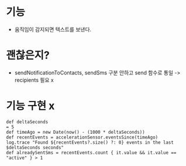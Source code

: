 # 기능
- 움직임이 감지되면 텍스트를 보낸다.

# 괜찮은지?
- sendNotificationToContacts, sendSms 구분 안하고 send 함수로 통일 -> recipients 필요 x

# 기능 구현 x
	def deltaSeconds 
    = 5
	def timeAgo = new Date(now() - (1000 * deltaSeconds))
	def recentEvents = accelerationSensor.eventsSince(timeAgo)
	log.trace "Found ${recentEvents?.size() ?: 0} events in the last $deltaSeconds seconds"
	def alreadySentSms = recentEvents.count { it.value && it.value == "active" } > 1

